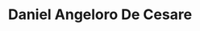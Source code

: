 ---
title: "Daniel Angeloro De Cesare"
url: /montevideo/daniel-angeloro-de-cesare/
shop: Optiker
---